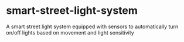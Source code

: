 # smart-street-light-system
A smart street light system equipped with sensors to automatically turn on/off lights based on movement and light sensitivity
